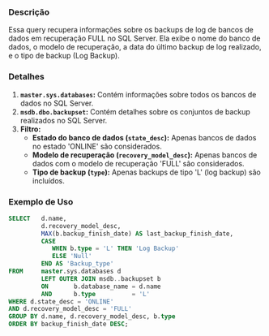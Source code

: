 ### Descrição
Essa query recupera informações sobre os backups de log de bancos de dados em recuperação FULL no SQL Server. Ela exibe o nome do banco de dados, o modelo de recuperação, a data do último backup de log realizado, e o tipo de backup (Log Backup).

### Detalhes
1. **`master.sys.databases`:** Contém informações sobre todos os bancos de dados no SQL Server.
2. **`msdb.dbo.backupset`:** Contém detalhes sobre os conjuntos de backup realizados no SQL Server.
3. **Filtro:**
   - **Estado do banco de dados (`state_desc`):** Apenas bancos de dados no estado 'ONLINE' são considerados.
   - **Modelo de recuperação (`recovery_model_desc`):** Apenas bancos de dados com o modelo de recuperação 'FULL' são considerados.
   - **Tipo de backup (`type`):** Apenas backups de tipo 'L' (log backup) são incluídos.

### Exemplo de Uso
```sql
SELECT   d.name,
         d.recovery_model_desc,
         MAX(b.backup_finish_date) AS last_backup_finish_date,
         CASE 
            WHEN b.type = 'L' THEN 'Log Backup'
            ELSE 'Null'
         END AS 'Backup_type'
FROM     master.sys.databases d
         LEFT OUTER JOIN msdb..backupset b
         ON       b.database_name = d.name
         AND      b.type          = 'L'
WHERE d.state_desc = 'ONLINE'
AND d.recovery_model_desc = 'FULL'
GROUP BY d.name, d.recovery_model_desc, b.type
ORDER BY backup_finish_date DESC;
```
